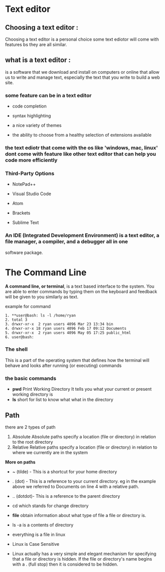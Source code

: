 # Text editor
## Choosing a text editor :

Choosing a text editor is a personal choice some text ediotor will come with features bs they are all similar.

## what is a text editor :

is a software that we download and install on computers or online that allow us to write and manage text, especially 
the text that you write to build a web site.

### some feature can be in a text editor

* code completion

* syntax highlighting

* a nice variety of themes

* the ability to choose from a healthy selection of extensions available

### the text ediotr that come with the os like 'windows, mac, linux' dont come with feature like other text editor that can help you code more efficiently

### Third-Party Options

* NotePad++

* Visual Studio Code

* Atom 

* Brackets 

* Sublime Text 

### An IDE (Integrated Development Environment) is a text editor, a file manager, a compiler, and a debugger all in one 
software package.

# The Command Line

**A command line, or terminal**, is a text based interface to the system. You are able to enter commands by typing them on the keyboard 
and feedback will be given to you similarly as text.

example for command

```
1. **user@bash: ls -l /home/ryan
2. total 3
3. drwxr-xr-x  2 ryan users 4096 Mar 23 13:34 bin
4. drwxr-xr-x 18 ryan users 4096 Feb 17 09:12 Documents
5. drwxr-xr-x  2 ryan users 4096 May 05 17:25 public_html
6. user@bash:
```

### The shell 
This is a part of the operating system that defines how the terminal will behave and looks after running (or executing) commands

### the basic commands

* **pwd** Print Working Directory It tells you what your current or present working directory is
* **ls** short for list to know what what in the directory 

## Path 

there are 2 types of path 

1. Absolute
Absolute paths specify a location (file or directory) in relation to the root directory
2. Relative
Relative paths specify a location (file or directory) in relation to where we currently are in the system

**More on paths**

* ~ (tilde) - This is a shortcut for your home directory
* . (dot) - This is a reference to your current directory. eg in the example above we referred to Documents on line 4 with a relative path.
* .. (dotdot)- This is a reference to the parent directory
* cd which stands for change directory
* **file** obtain information about what type of file a file or directory is.
* ls -a is a contents of directory
* everything is a file in linux

* Linux is Case Sensitive

* Linux actually has a very simple and elegant mechanism for specifying that a file or directory is hidden. If the file or directory's name begins with a . (full stop) 
  then it is considered to be hidden.